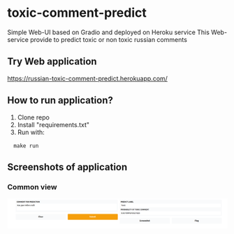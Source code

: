 # toxic-comment-predict

Simple Web-UI based on Gradio and deployed on Heroku service
This Web-service provide to predict toxic or non toxic russian comments

## Try Web application
https://russian-toxic-comment-predict.herokuapp.com/


## How to run application?
1. Clone repo
2. Install "requirements.txt"
3. Run with:
  ```console 
    make run
  ```


## Screenshots of application
### Common view
![](https://github.com/zakladniy/toxic_comment_predict/blob/main/screenshots/common_view.png)